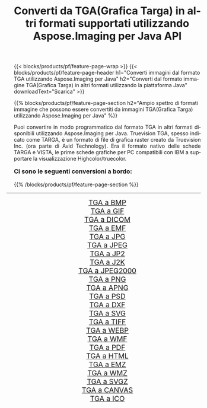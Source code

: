 ﻿---
title: Converti da TGA(Grafica Targa) in altri formati supportati utilizzando Aspose.Imaging per Java API 
weight: 3920
url: /it/java/conversion/from/tga/ 
lang: it
langdirlevel: 2
locales: zh-hans,ja,it,ru,de,es,fr,nl,id,lt,pl,pt,vi,tr,ko,zh-hant,ar,hi,th,sv,cs,uk,he
description: Aspose.Imaging può facilmente convertire da TGA(Grafica Targa) ad altri formati utilizzando la piattaforma Java
---

{{< blocks/products/pf/feature-page-wrap >}}
{{< blocks/products/pf/feature-page-header h1="Converti immagini dal formato TGA utilizzando Aspose.Imaging per Java" h2="Converti dal formato immagine TGA(Grafica Targa) in altri formati utilizzando la piattaforma Java" downloadText="Scarica" >}}


{{% blocks/products/pf/feature-page-section  h2="Ampio spettro di formati immagine che possono essere convertiti da immagini TGA(Grafica Targa) utilizzando Aspose.Imaging per Java" %}}
<p align=justify>Puoi convertire in modo programmatico dal formato TGA in altri formati disponibili utilizzando
Aspose.Imaging per Java. Truevision TGA, spesso indicato come TARGA, è un formato di file di grafica raster creato da Truevision Inc. (ora parte di Avid Technology). Era il formato nativo delle schede TARGA e VISTA, le prime schede grafiche per PC compatibili con IBM a supportare la visualizzazione Highcolor/truecolor.</p>
<h3 style="margin-top:16px;">
Ci sono le seguenti conversioni a bordo:
</h3>
{{% /blocks/products/pf/feature-page-section %}}
<div class="container-fluid productfamilypage bg-gray">
    <div class="convertypes bg-gray agp-content section">
        <div class="container">
		<hr style="margin-left:-20px;"/>
		<div class="row other-converters" style="gap: 10px;font-size: 19px;text-align:center;">
		    <div class='col-md-3 other-converter remove-lp remove-rp'><a href="/imaging/it/java/conversion/tga-to-bmp/" style="padding:15px;">TGA a BMP</a></div><div class='col-md-3 other-converter remove-lp remove-rp'><a href="/imaging/it/java/conversion/tga-to-gif/" style="padding:15px;">TGA a GIF</a></div><div class='col-md-3 other-converter remove-lp remove-rp'><a href="/imaging/it/java/conversion/tga-to-dicom/" style="padding:15px;">TGA a DICOM</a></div><div class='col-md-3 other-converter remove-lp remove-rp'><a href="/imaging/it/java/conversion/tga-to-emf/" style="padding:15px;">TGA a EMF</a></div><div class='col-md-3 other-converter remove-lp remove-rp'><a href="/imaging/it/java/conversion/tga-to-jpg/" style="padding:15px;">TGA a JPG</a></div><div class='col-md-3 other-converter remove-lp remove-rp'><a href="/imaging/it/java/conversion/tga-to-jpeg/" style="padding:15px;">TGA a JPEG</a></div><div class='col-md-3 other-converter remove-lp remove-rp'><a href="/imaging/it/java/conversion/tga-to-jp2/" style="padding:15px;">TGA a JP2</a></div><div class='col-md-3 other-converter remove-lp remove-rp'><a href="/imaging/it/java/conversion/tga-to-j2k/" style="padding:15px;">TGA a J2K</a></div><div class='col-md-3 other-converter remove-lp remove-rp'><a href="/imaging/it/java/conversion/tga-to-jpeg2000/" style="padding:15px;">TGA a JPEG2000</a></div><div class='col-md-3 other-converter remove-lp remove-rp'><a href="/imaging/it/java/conversion/tga-to-png/" style="padding:15px;">TGA a PNG</a></div><div class='col-md-3 other-converter remove-lp remove-rp'><a href="/imaging/it/java/conversion/tga-to-apng/" style="padding:15px;">TGA a APNG</a></div><div class='col-md-3 other-converter remove-lp remove-rp'><a href="/imaging/it/java/conversion/tga-to-psd/" style="padding:15px;">TGA a PSD</a></div><div class='col-md-3 other-converter remove-lp remove-rp'><a href="/imaging/it/java/conversion/tga-to-dxf/" style="padding:15px;">TGA a DXF</a></div><div class='col-md-3 other-converter remove-lp remove-rp'><a href="/imaging/it/java/conversion/tga-to-svg/" style="padding:15px;">TGA a SVG</a></div><div class='col-md-3 other-converter remove-lp remove-rp'><a href="/imaging/it/java/conversion/tga-to-tiff/" style="padding:15px;">TGA a TIFF</a></div><div class='col-md-3 other-converter remove-lp remove-rp'><a href="/imaging/it/java/conversion/tga-to-webp/" style="padding:15px;">TGA a WEBP</a></div><div class='col-md-3 other-converter remove-lp remove-rp'><a href="/imaging/it/java/conversion/tga-to-wmf/" style="padding:15px;">TGA a WMF</a></div><div class='col-md-3 other-converter remove-lp remove-rp'><a href="/imaging/it/java/conversion/tga-to-pdf/" style="padding:15px;">TGA a PDF</a></div><div class='col-md-3 other-converter remove-lp remove-rp'><a href="/imaging/it/java/conversion/tga-to-html/" style="padding:15px;">TGA a HTML</a></div><div class='col-md-3 other-converter remove-lp remove-rp'><a href="/imaging/it/java/conversion/tga-to-emz/" style="padding:15px;">TGA a EMZ</a></div><div class='col-md-3 other-converter remove-lp remove-rp'><a href="/imaging/it/java/conversion/tga-to-wmz/" style="padding:15px;">TGA a WMZ</a></div><div class='col-md-3 other-converter remove-lp remove-rp'><a href="/imaging/it/java/conversion/tga-to-svgz/" style="padding:15px;">TGA a SVGZ</a></div><div class='col-md-3 other-converter remove-lp remove-rp'><a href="/imaging/it/java/conversion/tga-to-canvas/" style="padding:15px;">TGA a CANVAS</a></div><div class='col-md-3 other-converter remove-lp remove-rp'><a href="/imaging/it/java/conversion/tga-to-ico/" style="padding:15px;">TGA a ICO</a></div>
                </div>
        </div>
    </div>
</div>
<br/>

